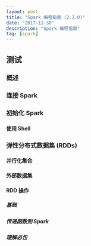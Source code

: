 ```yaml
---
layout: post
title: "Spark 编程指南 (2.2.0)"
date: "2017-11-30"
description: "Spark 编程指南"
tag: [spark]
---
```


## 测试
### 概述
### 连接 Spark
### 初始化 Spark
#### 使用 Shell
### 弹性分布式数据集 (RDDs)
#### 并行化集合
#### 外部数据集
#### RDD 操作
##### 基础
##### 传递函数到 Spark
##### 理解必包
